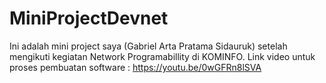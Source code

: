 # MiniProjectDevnet
Ini adalah mini project saya (Gabriel Arta Pratama Sidauruk) setelah mengikuti kegiatan Network Programabillity di KOMINFO.
Link video untuk proses pembuatan software : https://youtu.be/0wGFRn8lSVA
